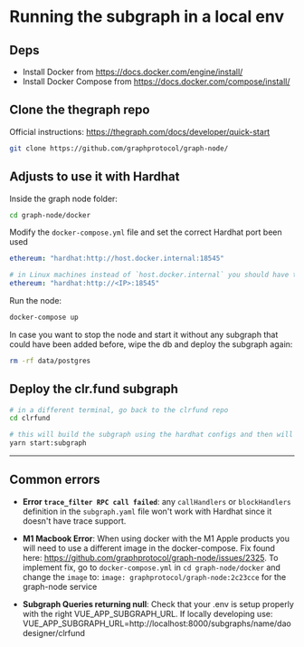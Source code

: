 # Running the subgraph in a local env

## Deps

- Install Docker from https://docs.docker.com/engine/install/
- Install Docker Compose from https://docs.docker.com/compose/install/

## Clone the thegraph repo

Official instructions: https://thegraph.com/docs/developer/quick-start

```sh
git clone https://github.com/graphprotocol/graph-node/
```

## Adjusts to use it with Hardhat

Inside the graph node folder:

```sh
cd graph-node/docker
```

Modify the `docker-compose.yml` file and set the correct Hardhat port been used

```yml
ethereum: "hardhat:http://host.docker.internal:18545"

# in Linux machines instead of `host.docker.internal` you should have the host IP address
ethereum: "hardhat:http://<IP>:18545"
```

Run the node:

```sh
docker-compose up
```

In case you want to stop the node and start it without any subgraph that could have been added before, wipe the db and deploy the subgraph again:

```sh
rm -rf data/postgres
```

## Deploy the clr.fund subgraph

```sh
# in a different terminal, go back to the clrfund repo
cd clrfund

# this will build the subgraph using the hardhat configs and then will deploy it into the local graph node
yarn start:subgraph
```

---

## Common errors

- **Error `trace_filter RPC call failed`**: any `callHandlers` or `blockHandlers` definition in the `subgraph.yaml` file won't work with Hardhat since it doesn't have trace support.

- **M1 Macbook Error**: When using docker with the M1 Apple products you will need to use a different image in the docker-compose. Fix found here: https://github.com/graphprotocol/graph-node/issues/2325. To implement fix, go to `docker-compose.yml` in `cd graph-node/docker` and change the `image` to: `image: graphprotocol/graph-node:2c23cce` for the graph-node service

- **Subgraph Queries returning null**: Check that your .env is setup properly with the right VUE_APP_SUBGRAPH_URL. If locally developing use: VUE_APP_SUBGRAPH_URL=http://localhost:8000/subgraphs/name/daodesigner/clrfund
